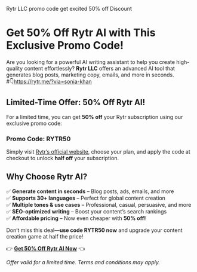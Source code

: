 Rytr LLC promo code get excited 50% off Discount 
# **Get 50% Off Rytr AI with This Exclusive Promo Code!**  

Are you looking for a powerful AI writing assistant to help you create high-quality content effortlessly? **Rytr LLC** offers an advanced AI tool that generates blog posts, marketing copy, emails, and more in seconds.  
#👇https://rytr.me/?via=sonia-khan
## **Limited-Time Offer: 50% Off Rytr AI!**  
For a limited time, you can get **50% off** your Rytr subscription using our exclusive promo code:  

### **Promo Code: RYTR50**  

Simply visit [Rytr’s official website](https://rytr.me), choose your plan, and apply the code at checkout to unlock **half off** your subscription.  

## **Why Choose Rytr AI?**  
✅ **Generate content in seconds** – Blog posts, ads, emails, and more  
✅ **Supports 30+ languages** – Perfect for global content creation  
✅ **Multiple tones & use cases** – Professional, casual, persuasive, and more  
✅ **SEO-optimized writing** – Boost your content’s search rankings  
✅ **Affordable pricing** – Now even cheaper with **50% off!**  

Don’t miss this deal—**use code RYTR50 now** and upgrade your content creation game at half the price!  

👉 **[Get 50% Off Rytr AI Now](https://rytr.me)** 👈  

*Offer valid for a limited time. Terms and conditions may apply.*
